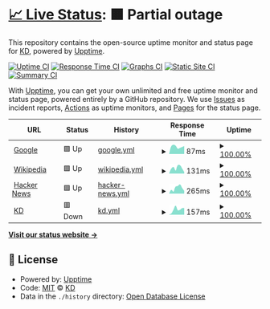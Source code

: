 # [📈 Live Status](https://status.kd.ms): <!--live status--> **🟧 Partial outage**

This repository contains the open-source uptime monitor and status page for [KD](https://kd.ms), powered by [Upptime](https://github.com/upptime/upptime).

[![Uptime CI](https://github.com/cdhivy/uptime/workflows/Uptime%20CI/badge.svg)](https://github.com/cdhivy/uptime/actions?query=workflow%3A%22Uptime+CI%22)
[![Response Time CI](https://github.com/cdhivy/uptime/workflows/Response%20Time%20CI/badge.svg)](https://github.com/cdhivy/uptime/actions?query=workflow%3A%22Response+Time+CI%22)
[![Graphs CI](https://github.com/cdhivy/uptime/workflows/Graphs%20CI/badge.svg)](https://github.com/cdhivy/uptime/actions?query=workflow%3A%22Graphs+CI%22)
[![Static Site CI](https://github.com/cdhivy/uptime/workflows/Static%20Site%20CI/badge.svg)](https://github.com/cdhivy/uptime/actions?query=workflow%3A%22Static+Site+CI%22)
[![Summary CI](https://github.com/cdhivy/uptime/workflows/Summary%20CI/badge.svg)](https://github.com/cdhivy/uptime/actions?query=workflow%3A%22Summary+CI%22)

With [Upptime](https://upptime.js.org), you can get your own unlimited and free uptime monitor and status page, powered entirely by a GitHub repository. We use [Issues](https://github.com/cdhivy/uptime/issues) as incident reports, [Actions](https://github.com/cdhivy/uptime/actions) as uptime monitors, and [Pages](https://status.kd.ms) for the status page.

<!--start: status pages-->
<!-- This summary is generated by Upptime (https://github.com/upptime/upptime) -->
<!-- Do not edit this manually, your changes will be overwritten -->
<!-- prettier-ignore -->
| URL | Status | History | Response Time | Uptime |
| --- | ------ | ------- | ------------- | ------ |
| <img alt="" src="https://icons.duckduckgo.com/ip3/www.google.com.ico" height="13"> [Google](https://www.google.com) | 🟩 Up | [google.yml](https://github.com/cdhivy/uptime/commits/HEAD/history/google.yml) | <details><summary><img alt="Response time graph" src="./graphs/google/response-time-week.png" height="20"> 87ms</summary><br><a href="https://status.kd.ms/history/google"><img alt="Response time 96" src="https://img.shields.io/endpoint?url=https%3A%2F%2Fraw.githubusercontent.com%2Fcdhivy%2Fuptime%2FHEAD%2Fapi%2Fgoogle%2Fresponse-time.json"></a><br><a href="https://status.kd.ms/history/google"><img alt="24-hour response time 94" src="https://img.shields.io/endpoint?url=https%3A%2F%2Fraw.githubusercontent.com%2Fcdhivy%2Fuptime%2FHEAD%2Fapi%2Fgoogle%2Fresponse-time-day.json"></a><br><a href="https://status.kd.ms/history/google"><img alt="7-day response time 87" src="https://img.shields.io/endpoint?url=https%3A%2F%2Fraw.githubusercontent.com%2Fcdhivy%2Fuptime%2FHEAD%2Fapi%2Fgoogle%2Fresponse-time-week.json"></a><br><a href="https://status.kd.ms/history/google"><img alt="30-day response time 85" src="https://img.shields.io/endpoint?url=https%3A%2F%2Fraw.githubusercontent.com%2Fcdhivy%2Fuptime%2FHEAD%2Fapi%2Fgoogle%2Fresponse-time-month.json"></a><br><a href="https://status.kd.ms/history/google"><img alt="1-year response time 97" src="https://img.shields.io/endpoint?url=https%3A%2F%2Fraw.githubusercontent.com%2Fcdhivy%2Fuptime%2FHEAD%2Fapi%2Fgoogle%2Fresponse-time-year.json"></a></details> | <details><summary><a href="https://status.kd.ms/history/google">100.00%</a></summary><a href="https://status.kd.ms/history/google"><img alt="All-time uptime 100.00%" src="https://img.shields.io/endpoint?url=https%3A%2F%2Fraw.githubusercontent.com%2Fcdhivy%2Fuptime%2FHEAD%2Fapi%2Fgoogle%2Fuptime.json"></a><br><a href="https://status.kd.ms/history/google"><img alt="24-hour uptime 100.00%" src="https://img.shields.io/endpoint?url=https%3A%2F%2Fraw.githubusercontent.com%2Fcdhivy%2Fuptime%2FHEAD%2Fapi%2Fgoogle%2Fuptime-day.json"></a><br><a href="https://status.kd.ms/history/google"><img alt="7-day uptime 100.00%" src="https://img.shields.io/endpoint?url=https%3A%2F%2Fraw.githubusercontent.com%2Fcdhivy%2Fuptime%2FHEAD%2Fapi%2Fgoogle%2Fuptime-week.json"></a><br><a href="https://status.kd.ms/history/google"><img alt="30-day uptime 100.00%" src="https://img.shields.io/endpoint?url=https%3A%2F%2Fraw.githubusercontent.com%2Fcdhivy%2Fuptime%2FHEAD%2Fapi%2Fgoogle%2Fuptime-month.json"></a><br><a href="https://status.kd.ms/history/google"><img alt="1-year uptime 100.00%" src="https://img.shields.io/endpoint?url=https%3A%2F%2Fraw.githubusercontent.com%2Fcdhivy%2Fuptime%2FHEAD%2Fapi%2Fgoogle%2Fuptime-year.json"></a></details>
| <img alt="" src="https://icons.duckduckgo.com/ip3/en.wikipedia.org.ico" height="13"> [Wikipedia](https://en.wikipedia.org) | 🟩 Up | [wikipedia.yml](https://github.com/cdhivy/uptime/commits/HEAD/history/wikipedia.yml) | <details><summary><img alt="Response time graph" src="./graphs/wikipedia/response-time-week.png" height="20"> 131ms</summary><br><a href="https://status.kd.ms/history/wikipedia"><img alt="Response time 214" src="https://img.shields.io/endpoint?url=https%3A%2F%2Fraw.githubusercontent.com%2Fcdhivy%2Fuptime%2FHEAD%2Fapi%2Fwikipedia%2Fresponse-time.json"></a><br><a href="https://status.kd.ms/history/wikipedia"><img alt="24-hour response time 33" src="https://img.shields.io/endpoint?url=https%3A%2F%2Fraw.githubusercontent.com%2Fcdhivy%2Fuptime%2FHEAD%2Fapi%2Fwikipedia%2Fresponse-time-day.json"></a><br><a href="https://status.kd.ms/history/wikipedia"><img alt="7-day response time 131" src="https://img.shields.io/endpoint?url=https%3A%2F%2Fraw.githubusercontent.com%2Fcdhivy%2Fuptime%2FHEAD%2Fapi%2Fwikipedia%2Fresponse-time-week.json"></a><br><a href="https://status.kd.ms/history/wikipedia"><img alt="30-day response time 142" src="https://img.shields.io/endpoint?url=https%3A%2F%2Fraw.githubusercontent.com%2Fcdhivy%2Fuptime%2FHEAD%2Fapi%2Fwikipedia%2Fresponse-time-month.json"></a><br><a href="https://status.kd.ms/history/wikipedia"><img alt="1-year response time 201" src="https://img.shields.io/endpoint?url=https%3A%2F%2Fraw.githubusercontent.com%2Fcdhivy%2Fuptime%2FHEAD%2Fapi%2Fwikipedia%2Fresponse-time-year.json"></a></details> | <details><summary><a href="https://status.kd.ms/history/wikipedia">100.00%</a></summary><a href="https://status.kd.ms/history/wikipedia"><img alt="All-time uptime 100.00%" src="https://img.shields.io/endpoint?url=https%3A%2F%2Fraw.githubusercontent.com%2Fcdhivy%2Fuptime%2FHEAD%2Fapi%2Fwikipedia%2Fuptime.json"></a><br><a href="https://status.kd.ms/history/wikipedia"><img alt="24-hour uptime 100.00%" src="https://img.shields.io/endpoint?url=https%3A%2F%2Fraw.githubusercontent.com%2Fcdhivy%2Fuptime%2FHEAD%2Fapi%2Fwikipedia%2Fuptime-day.json"></a><br><a href="https://status.kd.ms/history/wikipedia"><img alt="7-day uptime 100.00%" src="https://img.shields.io/endpoint?url=https%3A%2F%2Fraw.githubusercontent.com%2Fcdhivy%2Fuptime%2FHEAD%2Fapi%2Fwikipedia%2Fuptime-week.json"></a><br><a href="https://status.kd.ms/history/wikipedia"><img alt="30-day uptime 100.00%" src="https://img.shields.io/endpoint?url=https%3A%2F%2Fraw.githubusercontent.com%2Fcdhivy%2Fuptime%2FHEAD%2Fapi%2Fwikipedia%2Fuptime-month.json"></a><br><a href="https://status.kd.ms/history/wikipedia"><img alt="1-year uptime 100.00%" src="https://img.shields.io/endpoint?url=https%3A%2F%2Fraw.githubusercontent.com%2Fcdhivy%2Fuptime%2FHEAD%2Fapi%2Fwikipedia%2Fuptime-year.json"></a></details>
| <img alt="" src="https://icons.duckduckgo.com/ip3/news.ycombinator.com.ico" height="13"> [Hacker News](https://news.ycombinator.com) | 🟩 Up | [hacker-news.yml](https://github.com/cdhivy/uptime/commits/HEAD/history/hacker-news.yml) | <details><summary><img alt="Response time graph" src="./graphs/hacker-news/response-time-week.png" height="20"> 265ms</summary><br><a href="https://status.kd.ms/history/hacker-news"><img alt="Response time 351" src="https://img.shields.io/endpoint?url=https%3A%2F%2Fraw.githubusercontent.com%2Fcdhivy%2Fuptime%2FHEAD%2Fapi%2Fhacker-news%2Fresponse-time.json"></a><br><a href="https://status.kd.ms/history/hacker-news"><img alt="24-hour response time 131" src="https://img.shields.io/endpoint?url=https%3A%2F%2Fraw.githubusercontent.com%2Fcdhivy%2Fuptime%2FHEAD%2Fapi%2Fhacker-news%2Fresponse-time-day.json"></a><br><a href="https://status.kd.ms/history/hacker-news"><img alt="7-day response time 265" src="https://img.shields.io/endpoint?url=https%3A%2F%2Fraw.githubusercontent.com%2Fcdhivy%2Fuptime%2FHEAD%2Fapi%2Fhacker-news%2Fresponse-time-week.json"></a><br><a href="https://status.kd.ms/history/hacker-news"><img alt="30-day response time 274" src="https://img.shields.io/endpoint?url=https%3A%2F%2Fraw.githubusercontent.com%2Fcdhivy%2Fuptime%2FHEAD%2Fapi%2Fhacker-news%2Fresponse-time-month.json"></a><br><a href="https://status.kd.ms/history/hacker-news"><img alt="1-year response time 299" src="https://img.shields.io/endpoint?url=https%3A%2F%2Fraw.githubusercontent.com%2Fcdhivy%2Fuptime%2FHEAD%2Fapi%2Fhacker-news%2Fresponse-time-year.json"></a></details> | <details><summary><a href="https://status.kd.ms/history/hacker-news">100.00%</a></summary><a href="https://status.kd.ms/history/hacker-news"><img alt="All-time uptime 100.00%" src="https://img.shields.io/endpoint?url=https%3A%2F%2Fraw.githubusercontent.com%2Fcdhivy%2Fuptime%2FHEAD%2Fapi%2Fhacker-news%2Fuptime.json"></a><br><a href="https://status.kd.ms/history/hacker-news"><img alt="24-hour uptime 100.00%" src="https://img.shields.io/endpoint?url=https%3A%2F%2Fraw.githubusercontent.com%2Fcdhivy%2Fuptime%2FHEAD%2Fapi%2Fhacker-news%2Fuptime-day.json"></a><br><a href="https://status.kd.ms/history/hacker-news"><img alt="7-day uptime 100.00%" src="https://img.shields.io/endpoint?url=https%3A%2F%2Fraw.githubusercontent.com%2Fcdhivy%2Fuptime%2FHEAD%2Fapi%2Fhacker-news%2Fuptime-week.json"></a><br><a href="https://status.kd.ms/history/hacker-news"><img alt="30-day uptime 100.00%" src="https://img.shields.io/endpoint?url=https%3A%2F%2Fraw.githubusercontent.com%2Fcdhivy%2Fuptime%2FHEAD%2Fapi%2Fhacker-news%2Fuptime-month.json"></a><br><a href="https://status.kd.ms/history/hacker-news"><img alt="1-year uptime 100.00%" src="https://img.shields.io/endpoint?url=https%3A%2F%2Fraw.githubusercontent.com%2Fcdhivy%2Fuptime%2FHEAD%2Fapi%2Fhacker-news%2Fuptime-year.json"></a></details>
| <img alt="" src="https://icons.duckduckgo.com/ip3/kd.ms.ico" height="13"> [KD](https://kd.ms) | 🟥 Down | [kd.yml](https://github.com/cdhivy/uptime/commits/HEAD/history/kd.yml) | <details><summary><img alt="Response time graph" src="./graphs/kd/response-time-week.png" height="20"> 157ms</summary><br><a href="https://status.kd.ms/history/kd"><img alt="Response time 217" src="https://img.shields.io/endpoint?url=https%3A%2F%2Fraw.githubusercontent.com%2Fcdhivy%2Fuptime%2FHEAD%2Fapi%2Fkd%2Fresponse-time.json"></a><br><a href="https://status.kd.ms/history/kd"><img alt="24-hour response time 197" src="https://img.shields.io/endpoint?url=https%3A%2F%2Fraw.githubusercontent.com%2Fcdhivy%2Fuptime%2FHEAD%2Fapi%2Fkd%2Fresponse-time-day.json"></a><br><a href="https://status.kd.ms/history/kd"><img alt="7-day response time 157" src="https://img.shields.io/endpoint?url=https%3A%2F%2Fraw.githubusercontent.com%2Fcdhivy%2Fuptime%2FHEAD%2Fapi%2Fkd%2Fresponse-time-week.json"></a><br><a href="https://status.kd.ms/history/kd"><img alt="30-day response time 217" src="https://img.shields.io/endpoint?url=https%3A%2F%2Fraw.githubusercontent.com%2Fcdhivy%2Fuptime%2FHEAD%2Fapi%2Fkd%2Fresponse-time-month.json"></a><br><a href="https://status.kd.ms/history/kd"><img alt="1-year response time 217" src="https://img.shields.io/endpoint?url=https%3A%2F%2Fraw.githubusercontent.com%2Fcdhivy%2Fuptime%2FHEAD%2Fapi%2Fkd%2Fresponse-time-year.json"></a></details> | <details><summary><a href="https://status.kd.ms/history/kd">100.00%</a></summary><a href="https://status.kd.ms/history/kd"><img alt="All-time uptime 100.00%" src="https://img.shields.io/endpoint?url=https%3A%2F%2Fraw.githubusercontent.com%2Fcdhivy%2Fuptime%2FHEAD%2Fapi%2Fkd%2Fuptime.json"></a><br><a href="https://status.kd.ms/history/kd"><img alt="24-hour uptime 100.00%" src="https://img.shields.io/endpoint?url=https%3A%2F%2Fraw.githubusercontent.com%2Fcdhivy%2Fuptime%2FHEAD%2Fapi%2Fkd%2Fuptime-day.json"></a><br><a href="https://status.kd.ms/history/kd"><img alt="7-day uptime 100.00%" src="https://img.shields.io/endpoint?url=https%3A%2F%2Fraw.githubusercontent.com%2Fcdhivy%2Fuptime%2FHEAD%2Fapi%2Fkd%2Fuptime-week.json"></a><br><a href="https://status.kd.ms/history/kd"><img alt="30-day uptime 100.00%" src="https://img.shields.io/endpoint?url=https%3A%2F%2Fraw.githubusercontent.com%2Fcdhivy%2Fuptime%2FHEAD%2Fapi%2Fkd%2Fuptime-month.json"></a><br><a href="https://status.kd.ms/history/kd"><img alt="1-year uptime 100.00%" src="https://img.shields.io/endpoint?url=https%3A%2F%2Fraw.githubusercontent.com%2Fcdhivy%2Fuptime%2FHEAD%2Fapi%2Fkd%2Fuptime-year.json"></a></details>

<!--end: status pages-->

[**Visit our status website →**](https://status.kd.ms)

## 📄 License

- Powered by: [Upptime](https://github.com/upptime/upptime)
- Code: [MIT](./LICENSE) © [KD](https://kd.ms)
- Data in the `./history` directory: [Open Database License](https://opendatacommons.org/licenses/odbl/1-0/)
